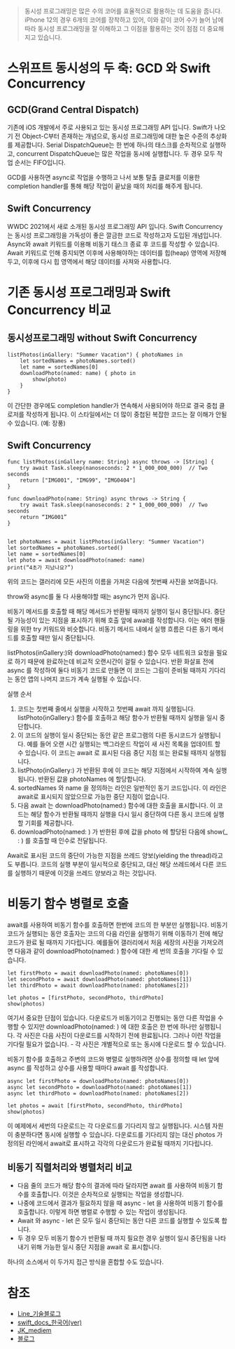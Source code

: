 > 동시성 프로그래밍은 많은 수의 코어를 효율적으로 활용하는 데 도움을 줍니다. 
iPhone 12의 경우 6개의 코어를 장착하고 있어, 이와 같이 코어 수가 늘어 남에 따라 동시성 프로그래밍을 잘 이해하고 그 이점을 활용하는 것이 점점 더 중요해지고 있습니다.


# 스위프트 동시성의 두 축:  GCD 와 Swift Concurrency

## GCD(Grand Central Dispatch)

기존에 iOS 개발에서 주로 사용되고 있는 동시성 프로그래밍 API 입니다. Swift가 나오기 전 Object-C부터 존재하는 개념으로, 동시성 프로그래밍에 대한 높은 수준의 추상화를 제공합니다. Serial DispatchQueue는 한 번에 하나의 태스크를 순차적으로 실행하고, concurrent DispatchQueue는 많은 작업을 동시에 실행합니다. 두 경우 모두 작업 순서는 FIFO입니다.

GCD를 사용하면 async로 작업을 수행하고 나서 보통 탈출 클로저를 이용한 completion handler를 통해 해당 작업이 끝났을 때의 처리를 해주게 됩니다.

## Swift Concurrency

WWDC 2021에서 새로 소개된 동시성 프로그래밍 API 입니다. Swift Concurrency는 동시성 프로그래밍을 가독성이 좋은 깔금한 코드로 작성하고자 도입된 개념입니다. Async와 await 키워드를 이용해 비동기 태스크 종료 후 코드를 작성할 수 있습니다. Await 키워드로 인해 중지되면 이후에 사용해야하는 데이터를 힙(heap) 영역에 저장해 두고,  이후에 다시 힙 영역에서 해당 데이터를 사져와 사용합니다. 

# 기존 동시성 프로그래밍과 Swift Concurrency 비교

## 동시성프로그래밍 without Swift Concurrency

```
listPhotos(inGallery: "Summer Vacation") { photoNames in
    let sortedNames = photoNames.sorted()
    let name = sortedNames[0]
    downloadPhoto(named: name) { photo in
        show(photo)
    }
}
```

이 간단한 경우에도 completion handler가 연속해서 사용되어야 하므로 결국 중첩 클로저를 작성하게 됩니다. 이 스타일에서는 더 많이 중첩된 복잡한 코드는 잘 이해가 안될 수 있습니다. (예: 장풍)

## Swift Concurrency

```
func listPhotos(inGallery name: String) async throws -> [String] {
    try await Task.sleep(nanoseconds: 2 * 1_000_000_000)  // Two seconds
    return ["IMG001", "IMG99", "IMG0404"]
}

func downloadPhoto(name: String) async throws -> String {
    try await Task.sleep(nanoseconds: 2 * 1_000_000_000)  // Two seconds
    return “IMG001”
}


let photoNames = await listPhotos(inGallery: "Summer Vacation")
let sortedNames = photoNames.sorted()
let name = sortedNames[0]
let photo = await downloadPhoto(named: name)
print(“4초가 지났나요?”)
```

위의 코드는 갤러리에 모든 사진의 이름을 가져온 다음에 첫번째 사진을 보여줍니다.

throw와 async를 둘 다 사용해야할 때는 async가 먼저 옵니다. 

비동기 메서드를 호출할 때 해당 메서드가 반환될 때까지 실행이 일시 중단됩니다. 중단될 가능성이 있는 지점을 표시하기 위해 호출 앞에 await를 작성합니다. 이는 에러 핸들링을 위한 try 키워드와 비슷합니다. 비동기 메서드 내에서 실행 흐름은 다른 동기 메서드를 호출할 때만 일시 중단됩니다. 

listPhotos(inGallery:)와 downloadPhoto(named:) 함수 모두 네트워크 요청을 필요로 하기 때문에 완료하는데 비교적 오랜시간이 걸릴 수 있습니다. 반환 화살표 전에 async 를 작성하여 둘다 비동기 코드로 만들면 이 코드는 그림이 준비될 때까지 기다리는 동안 앱의 나머지 코드가 계속 실행될 수 있습니다. 

실행 순서

1. 코드는 첫번째 줄에서 실행을 시작하고 첫번째 await 까지 실행됩니다. listPhoto(inGallery:) 함수를 호출하고 해당 함수가 반환될 때까지 실행을 일시 중단합니다. 
2. 이 코드의 실행이 일시 중단되는 동안 같은 프로그램의 다른 동시코드가 실행됩니다. 예를 들어 오랜 시간 실행되는 백그라운드 작업이 새 사진 목록을 업데이트 할 수 있습니다. 이 코드는 await 로 표시된 다음 중단 지점 또는 완료될 때까지 실행됩니다. 
3. listPhoto(inGallery:) 가 반환된 후에 이 코드는 해당 지점에서 시작하여 계속 실행됩니다. 반환된 값을 photoNames 에 할당합니다.
4. sortedNames 와 name 을 정의하는 라인은 일반적인 동기 코드입니다. 이 라인은 await로 표시되지 않았으므로 가능한 중단 지점이 없습니다.
5. 다음 await 는 downloadPhoto(named:) 함수에 대한 호출을 표시합니다. 이 코드는 해당 함수가 반환될 때까지 실행을 다시 일시 중단하여 다른 동시 코드에 실행할 기회를 제공합니다.
6. downloadPhoto(named: ) 가 반한된 후에 값을 photo 에 할당된 다음에 show(_ : ) 를 호출할 때 인수로 전달됩니다. 

Await로 표시된 코드의 중단이 가능한 지점을 쓰레드 양보(yielding the thread)라고도 부릅니다. 코드의 실행 부분이 일시적으로 중단되고, 대신 해당 쓰레드에서 다른 코드를 실행하기 때문에 이것을 쓰레드 양보라고 하는 것입니다. 


# 비동기 함수 병렬로 호출

await를 사용하여 비동기 함수를 호출하면 한번에 코드의 한 부분만 실행됩니다. 비동기 코드가 실행되는 동안 호출자는 코드의 다음 라인을 실행하기 위해 이동하기 전에 해당 코드가 완료 될 때까지 기다립니다. 예를들어 갤러리에서 처음 세장의 사진을 가져오려면 다음과 같이 downloadPhoto(named: ) 함수에 대한 세 번의 호출을 기다릴 수 있습니다.

```
let firstPhoto = await downloadPhoto(named: photoNames[0])
let secondPhoto = await downloadPhoto(named: photoNames[1])
let thirdPhoto = await downloadPhoto(named: photoNames[2])

let photos = [firstPhoto, secondPhoto, thirdPhoto]
show(photos)
```

여기서 중요한 단점이 있습니다. 다운로드가 비동기이고 진행되는 동안 다른 작업을 수행할 수 있지만 downloadPhoto(named: ) 에 대한 호출은 한 번에 하나만 실행됩니다. 각 사진은 다음 사진이 다운로드를 시작하기 전에 완료됩니다. 그러나 이런 작업을 기다릴 필요가 없습니다. - 각 사진은 개별적으로 또는 동시에 다운로드 할 수 있습니다.

비동기 함수를 호출하고 주변의 코드와 병렬로 실행하려면 상수를 정의할 때 let 앞에 async 를 작성하고 상수를 사용할 때마다 await 를 작성합니다. 

```
async let firstPhoto = downloadPhoto(named: photoNames[0])
async let secondPhoto = downloadPhoto(named: photoNames[1])
async let thirdPhoto = downloadPhoto(named: photoNames[2])

let photos = await [firstPhoto, secondPhoto, thirdPhoto]
show(photos)
```

이 예제에서 세번의 다운로드는 각 다운로드를 기다리지 않고 실행됩니다. 시스템 자원이 충분하다면 동시에 실행할 수 있습니다. 다운로드를 기다리지 않는 대신 photos 가 정의된 라인에서 await로 표시하고 각각의 다운로드가 완료될 때까지 기다립니다.

## 비동기 직렬처리와 병렬처리 비교

* 다음 줄의 코드가 해당 함수의 결과에 따라 달라지면 await 를 사용하여 비동기 함수를 호출합니다. 이것은 순차적으로 실행되는 작업을 생성합니다. 
* 나중에 코드에서 결과가 필요하지 않을 때 async - let 을 사용하여 비동기 함수를 호출합니다. 이렇게 하면 병렬로 수행할 수 있는 작업이 생성됩니다.
* Await 와 async - let 은 모두 일시 중단되는 동안 다른 코드를 실행할 수 있도록 합니다. 
* 두 경우 모두 비동기 함수가 반환될 때 까지 필요한 경우 실행이 일시 중단됨을 나타내기 위해 가능한 일시 중단 지점을 await 로 표시합니다.

하나의 소스에서 이 두가지 접근 방식을 혼합할 수도 있습니다.

# 참조 

* [Line_기술블로그](https://engineering.linecorp.com/ko/blog/about-swift-concurrency/)
* [swift_docs_한국어(ver)](https://bbiguduk.gitbook.io/swift/language-guide-1/concurrency#tasks-and-task-groups)
* [JK_mediem](https://medium.com/@jungkim/%EC%8A%A4%EC%9C%84%ED%94%84%ED%8A%B8-%EB%8F%99%EC%8B%9C%EC%84%B1-%EB%A1%9C%EB%93%9C%EB%A7%B5%EC%97%90-%EB%8C%80%ED%95%98%EC%97%AC-about-swift-concurrency-roadmap-ccf651c09c4c)
* [블로그](https://sujinnaljin.medium.com/swift-async-await-concurrency-bd7bcf34e26f)
